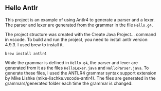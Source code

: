## Hello Antlr

This project is an example of using Antlr4 to generate a parser and a lexer.  The parser and lexer are generated from the grammar in the file `Hello.g4`.

The project structure was created with the Create Java Project... command in vscode. To build and run the project, you need to install antlr version 4.9.3.  I used brew to install it.
```
brew install antlr4
```

While the grammar is defined in `Hello.g4`, the parser and lexer are generated from it as the files `HelloLexer.java` and `HelloParser.java`.  To generate these files, I used the ANTLR4 grammar syntax support extension by Mike Lishke (mike-lischke.vscode-antlr4).  The files are generated in the grammars/generated folder each time the grammar is changed.



